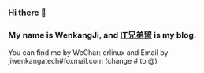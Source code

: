 ### Hi there 👋
### My name is WenkangJi, and [IT兄弟盟](https://cnblogs.com/itxdm) is my blog.
You can find me by WeChar: erlinux and Email by jiwenkangatech#foxmail.com (change \# to @)

<!--
**erlinux/erlinux** is a ✨ _special_ ✨ repository because its `README.md` (this file) appears on your GitHub profile.

Here are some ideas to get you started:

- 🔭 I’m currently working on ...
- 🌱 I’m currently learning ...
- 👯 I’m looking to collaborate on ...
- 🤔 I’m looking for help with ...
- 💬 Ask me about ...
- 📫 How to reach me: ...
- 😄 Pronouns: ...
- ⚡ Fun fact: ...
-->
